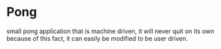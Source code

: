 # Pong
small pong application that is machine driven, it will never quit on its own because of this fact, it can easily be modified to be user driven.
